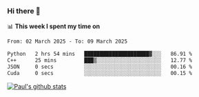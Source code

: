 ### Hi there 👋

📊 **This week I spent my time on**
<!--START_SECTION:waka-->

```txt
From: 02 March 2025 - To: 09 March 2025

Python   2 hrs 54 mins   █████████████████████▓░░░   86.91 %
C++      25 mins         ███▒░░░░░░░░░░░░░░░░░░░░░   12.77 %
JSON     0 secs          ░░░░░░░░░░░░░░░░░░░░░░░░░   00.16 %
Cuda     0 secs          ░░░░░░░░░░░░░░░░░░░░░░░░░   00.15 %
```

<!--END_SECTION:waka-->


[![Paul's github stats](https://github-readme-stats.vercel.app/api?username=mickeyouyou&theme=dracula&show_icons=true)](https://github.com/anuraghazra/github-readme-stats)
